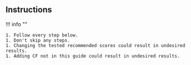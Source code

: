 <!-- markdownlint-disable MD041-->
## Instructions

!!! info ""

    1. Follow every step below.
    1. Don't skip any steps.
    1. Changing the tested recommended scores could result in undesired results.
    1. Adding CF not in this guide could result in undesired results.
<!-- markdownlint-enable MD041-->

